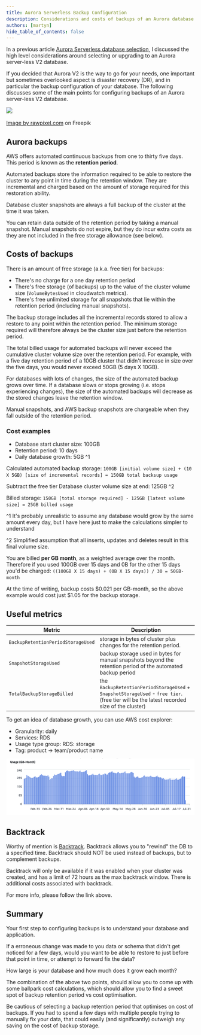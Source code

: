 ```yaml
---
title: Aurora Serverless Backup Configuration
description: Considerations and costs of backups of an Aurora database cluster
authors: [martyn]
hide_table_of_contents: false
---
```

In a previous article [Aurora Serverless database selection](/blog/2023/08/01/Aurora-Serverless-database-selection), I discussed the high level considerations around selecting or upgrading to an Aurora server-less V2 database.

If you decided that Aurora V2 is the way to go for your needs, one important but sometimes overlooked aspect is disaster recovery (DR), and in particular the backup configuration of your database. The following discusses some of the main points for configuring backups of an Aurora server-less V2 database.

![](./error-something-went-wrong-construction-concept.jpg)
<!--truncate-->
[Image by rawpixel.com](https://www.freepik.com/free-photo/error-something-went-wrong-construction-concept_18122893.htm#query=data%20loss&position=20&from_view=search&track=country_rows_v2) on Freepik

## Aurora backups

AWS offers automated continuous backups from one to thirty five days. This period is known as the **retention period**.

Automated backups store the information required to be able to restore the cluster to any point in time during the retention window. They are incremental and charged based on the amount of storage required for this restoration ability.

Database cluster snapshots are always a full backup of the cluster at the time it was taken.

You can retain data outside of the retention period by taking a manual snapshot. Manual snapshots do not expire, but they do incur extra costs as they are not included in the free storage allowance (see below).

## Costs of backups

There is an amount of free storage (a.k.a. free tier) for backups:

*   There's no charge for a one day retention period
*   There's free storage (of backups) up to the value of the cluster volume size (`VolumeBytesUsed` in cloudwatch metrics).
*   There's free unlimited storage for all snapshots that lie within the retention period (including manual snapshots).

The backup storage includes all the incremental records stored to allow a restore to any point within the retention period. The minimum storage required will therefore always be the cluster size just before the retention period.

The total billed usage for automated backups will never exceed the cumulative cluster volume size over the retention period. For example, with a five day retention period of a 10GB cluster that didn't increase in size over the five days, you would never exceed 50GB (5 days X 10GB).

For databases with lots of changes, the size of the automated backup grows over time. If a database slows or stops growing (i.e. stops experiencing changes), the size of the automated backups will decrease as the stored changes leave the retention window.

Manual snapshots, and AWS backup snapshots are chargeable when they fall outside of the retention period.

### Cost examples

*   Database start cluster size: 100GB
*   Retention period: 10 days
*   Daily database growth: 5GB ^1

Calculated automated backup storage: `100GB [initial volume size] + (10 X 5GB) [size of incremental records] = 150GB total backsup usage`

Subtract the free tier Database cluster volume size at end: 125GB ^2

Billed storage: `150GB [total storage required] - 125GB [latest volume size] = 25GB billed usage`

^1 It's probably unrealistic to assume any database would grow by the same amount every day, but I have here just to make the calculations simpler to understand

^2 Simplified assumption that all inserts, updates and deletes result in this final volume size.

You are billed **per GB month**, as a weighted average over the month. Therefore if you used 100GB over 15 days and 0B for the other 15 days you'd be charged: `((100GB X 15 days) + (0B X 15 days)) / 30 = 50GB-month`

At the time of writing, backup costs $0.021 per GB-month, so the above example would cost just $1.05 for the backup storage.

## Useful metrics
|Metric|Description|
|---------|---------|
|`BackupRetentionPeriodStorageUsed`|storage in bytes of cluster plus changes for the retention period.|
|`SnapshotStorageUsed` |backup storage used in bytes for manual snapshots beyond the retention period of the automated backup period|
|`TotalBackupStorageBilled` |the `BackupRetentionPeriodStorageUsed` + `SnapshotStorageUsed` - `free tier`. (free tier will be the latest recorded size of the cluster)|

To get an idea of database growth, you can use AWS cost explorer:
*   Granularity: daily
*   Services: RDS
*   Usage type group: RDS: storage
*   Tag: product -> team/product name

![](./DB-size-from-aws-cost-explorer.png)

## Backtrack

Worthy of mention is [Backtrack](https://docs.aws.amazon.com/AmazonRDS/latest/AuroraUserGuide/AuroraMySQL.Managing.Backtrack.html). Backtrack allows you to "rewind" the DB to a specified time. Backtrack should NOT be used instead of backups, but to complement backups.

Backtrack will only be available if it was enabled when your cluster was created, and has a limit of 72 hours as the max backtrack window. There is additional costs associated with backtrack.

For more info, please follow the link above.

## Summary

Your first step to configuring backups is to understand your database and application.

If a erroneous change was made to you data or schema that didn't get noticed for a few days, would you want to be able to restore to just before that point in time, or attempt to forward fix the data?

How large is your database and how much does it grow each month?

The combination of the above two points, should allow you to come up with some ballpark cost calculations, which should allow you to find a sweet spot of backup retention period vs cost optimisation.

Be cautious of selecting a backup retention period that optimises on cost of backups. If you had to spend a few days with multiple people trying to manually fix your data, that could easily (and significantly) outweigh any saving on the cost of backup storage.
